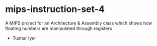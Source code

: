 # mips-instruction-set-4
A MIPS project for an Architecture &amp; Assembly class which shows how floating numbers are manipulated through registers

 - Tushar Iyer
